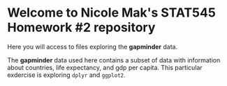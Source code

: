 # Welcome to Nicole Mak's STAT545 Homework #2 repository

Here you will access to files exploring the **gapminder** data.

The **gapminder** data used here contains a subset of data with information about countries, life expectancy, and gdp per capita.
This particular exdercise is exploring `dplyr` and `ggplot2`.
